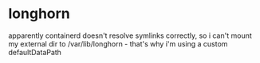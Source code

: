 # longhorn

apparently containerd doesn't resolve symlinks correctly, so i can't mount my external dir to /var/lib/longhorn - that's why i'm using a custom defaultDataPath